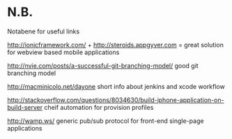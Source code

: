 N.B.
====

Notabene for useful links

http://ionicframework.com/ + http://steroids.appgyver.com = great solution for webview based mobile applications

http://nvie.com/posts/a-successful-git-branching-model/ good git branching model

http://macminicolo.net/dayone short info about jenkins and xcode workflow

http://stackoverflow.com/questions/8034630/build-iphone-application-on-build-server cheif automation for provision profiles

http://wamp.ws/ generic pub/sub protocol for front-end single-page applications
